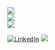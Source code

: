 ![](https://github-readme-stats.vercel.app/api?username=LEO22555&theme=vue&hide_border=false&include_all_commits=false&count_private=false)<br/>
![](https://github-readme-streak-stats.herokuapp.com/?user=LEO22555&theme=vue&hide_border=false)<br/>
![](https://github-readme-stats.vercel.app/api/top-langs/?username=LEO22555&theme=vue&hide_border=false&include_all_commits=false&count_private=false&layout=compact)

[![LinkedIn](https://img.shields.io/badge/LinkedIn-%230077B5.svg?logo=linkedin&logoColor=white)](https://linkedin.com/in/leonardo-martinez-barrios//)
[![](https://visitcount.itsvg.in/api?id=LEO22555&icon=0&color=2)](https://visitcount.itsvg.in)

